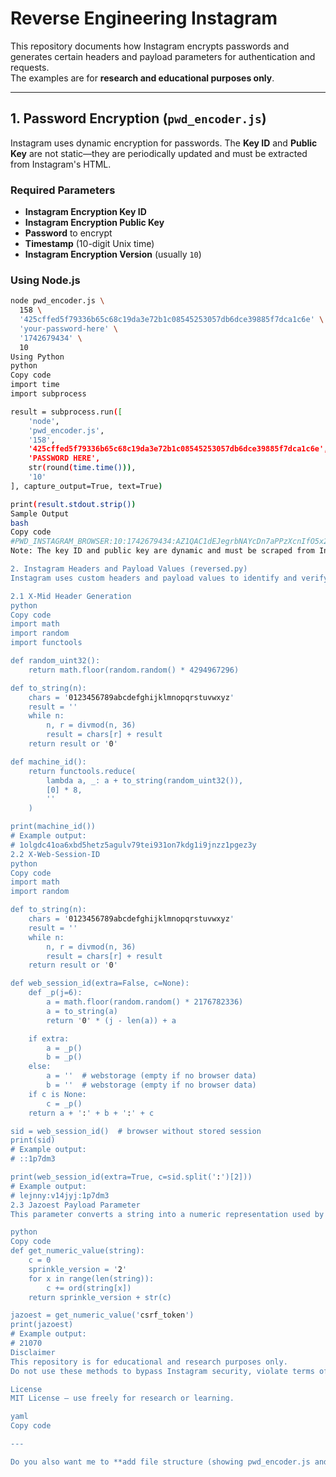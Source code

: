 # Reverse Engineering Instagram

This repository documents how Instagram encrypts passwords and generates certain headers and payload parameters for authentication and requests.  
The examples are for **research and educational purposes only**.

---

## 1. Password Encryption (`pwd_encoder.js`)

Instagram uses dynamic encryption for passwords. The **Key ID** and **Public Key** are not static—they are periodically updated and must be extracted from Instagram's HTML.

### Required Parameters
- **Instagram Encryption Key ID**
- **Instagram Encryption Public Key**
- **Password** to encrypt
- **Timestamp** (10-digit Unix time)
- **Instagram Encryption Version** (usually `10`)

### Using Node.js
```sh
node pwd_encoder.js \
  158 \
  '425cffed5f79336b65c68c19da3e72b1c08545253057db6dce39885f7dca1c6e' \
  'your-password-here' \
  '1742679434' \
  10
Using Python
python
Copy code
import time
import subprocess

result = subprocess.run([
    'node',
    'pwd_encoder.js',
    '158',
    '425cffed5f79336b65c68c19da3e72b1c08545253057db6dce39885f7dca1c6e',
    'PASSWORD HERE',
    str(round(time.time())),
    '10'
], capture_output=True, text=True)

print(result.stdout.strip())
Sample Output
bash
Copy code
#PWD_INSTAGRAM_BROWSER:10:1742679434:AZ1QAC1dEJegrbNAYcDn7aPPzXcnIfO5x2mhi9Ad0Ax45eYKn45W88XlhGm95iwIt10Y5bvdd+ceEjSj4etqaILHLpraxojNY4nIn13Sdggc7oYjv5y5n/9KIzrNgThBBZ9BxTEN7r1ZuWhXrOd6p4yvKbT8dQ==
Note: The key ID and public key are dynamic and must be scraped from Instagram's HTML source.

2. Instagram Headers and Payload Values (reversed.py)
Instagram uses custom headers and payload values to identify and verify sessions.

2.1 X-Mid Header Generation
python
Copy code
import math
import random
import functools

def random_uint32():
    return math.floor(random.random() * 4294967296)

def to_string(n):
    chars = '0123456789abcdefghijklmnopqrstuvwxyz'
    result = ''
    while n:
        n, r = divmod(n, 36)
        result = chars[r] + result
    return result or '0'

def machine_id():
    return functools.reduce(
        lambda a, _: a + to_string(random_uint32()),
        [0] * 8,
        ''
    )

print(machine_id())
# Example output:
# 1olgdc41oa6xbd5hetz5agulv79tei931on7kdg1i9jnzz1pgez3y
2.2 X-Web-Session-ID
python
Copy code
import math
import random

def to_string(n):
    chars = '0123456789abcdefghijklmnopqrstuvwxyz'
    result = ''
    while n:
        n, r = divmod(n, 36)
        result = chars[r] + result
    return result or '0'

def web_session_id(extra=False, c=None):
    def _p(j=6):
        a = math.floor(random.random() * 2176782336)
        a = to_string(a)
        return '0' * (j - len(a)) + a

    if extra:
        a = _p()
        b = _p()
    else:
        a = ''  # webstorage (empty if no browser data)
        b = ''  # webstorage (empty if no browser data)
    if c is None:
        c = _p()
    return a + ':' + b + ':' + c

sid = web_session_id()  # browser without stored session
print(sid)
# Example output:
# ::1p7dm3

print(web_session_id(extra=True, c=sid.split(':')[2]))
# Example output:
# lejnny:v14jyj:1p7dm3
2.3 Jazoest Payload Parameter
This parameter converts a string into a numeric representation used by Instagram.

python
Copy code
def get_numeric_value(string):
    c = 0
    sprinkle_version = '2'
    for x in range(len(string)):
        c += ord(string[x])
    return sprinkle_version + str(c)

jazoest = get_numeric_value('csrf_token')
print(jazoest)
# Example output:
# 21070
Disclaimer
This repository is for educational and research purposes only.
Do not use these methods to bypass Instagram security, violate terms of service, or perform unauthorized actions.

License
MIT License — use freely for research or learning.

yaml
Copy code

---

Do you also want me to **add file structure (showing pwd_encoder.js and reversed.py locations) and example directory
